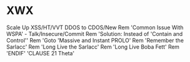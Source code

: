 # XWX
Scale Up XSS/HT/VVT DDOS to CDOS/New
Rem 'Common Issue With WSPA' - Talk/Insecure/Commit
Rem 'Solution: Instead of 'Contain and Control''
Rem 'Goto 'Massive and Instant PROLO'
Rem 'Remember the Sarlacc'
Rem 'Long Live the Sarlacc'
Rem 'Long Live Boba Fett'
Rem 'ENDIF' 'CLAUSE 21 Theta'

